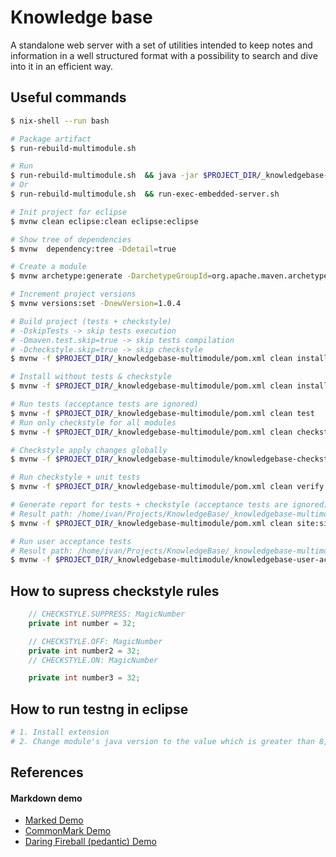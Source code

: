 # Knowledge base

A standalone web server with a set of utilities intended to keep notes and information in a well structured format with a possibility to search and dive into it in an efficient way.

## Useful commands
```sh
$ nix-shell --run bash

# Package artifact
$ run-rebuild-multimodule.sh

# Run 
$ run-rebuild-multimodule.sh  && java -jar $PROJECT_DIR/_knowledgebase-multimodule/knowledgebase-server-embedded/target/knowledgebase-server-embedded.jar
# Or
$ run-rebuild-multimodule.sh  && run-exec-embedded-server.sh

# Init project for eclipse
$ mvnw clean eclipse:clean eclipse:eclipse

# Show tree of dependencies
$ mvnw  dependency:tree -Ddetail=true

# Create a module
$ mvnw archetype:generate -DarchetypeGroupId=org.apache.maven.archetypes -DarchetypeArtifactId=maven-archetype-quickstart -DarchetypeVersion=1.4 -DgroupId={package.name} -DartifactId={snake-case-name}

# Increment project versions
$ mvnw versions:set -DnewVersion=1.0.4

# Build project (tests + checkstyle)
# -DskipTests -> skip tests execution
# -Dmaven.test.skip=true -> skip tests compilation
# -Dcheckstyle.skip=true -> skip checkstyle
$ mvnw -f $PROJECT_DIR/_knowledgebase-multimodule/pom.xml clean install

# Install without tests & checkstyle
$ mvnw -f $PROJECT_DIR/_knowledgebase-multimodule/pom.xml clean install -DskipTests -Dcheckstyle.skip=true

# Run tests (acceptance tests are ignored)
$ mvnw -f $PROJECT_DIR/_knowledgebase-multimodule/pom.xml clean test
# Run only checkstyle for all modules
$ mvnw -f $PROJECT_DIR/_knowledgebase-multimodule/pom.xml clean checkstyle:checkstyle-aggregate

# Checkstyle apply changes globally
$ mvnw -f $PROJECT_DIR/_knowledgebase-multimodule/knowledgebase-checkstyle/pom.xml clean  install

# Run checkstyle + unit tests
$ mvnw -f $PROJECT_DIR/_knowledgebase-multimodule/pom.xml clean verify

# Generate report for tests + checkstyle (acceptance tests are ignored)
# Result path: /home/ivan/Projects/KnowledgeBase/_knowledgebase-multimodule/target/staging/
$ mvnw -f $PROJECT_DIR/_knowledgebase-multimodule/pom.xml clean site:site site:stage

# Run user acceptance tests
# Result path: /home/ivan/Projects/KnowledgeBase/_knowledgebase-multimodule/knowledgebase-user-acceptance-test/target/surefire-reports/
$ mvnw -f $PROJECT_DIR/_knowledgebase-multimodule/knowledgebase-user-acceptance-test/pom.xml clean test -Puser-acceptance-tests
```

## How to supress checkstyle rules
```java
    // CHECKSTYLE.SUPPRESS: MagicNumber
    private int number = 32;

    // CHECKSTYLE.OFF: MagicNumber
    private int number2 = 32;
    // CHECKSTYLE.ON: MagicNumber

    private int number3 = 32;
```

## How to run testng in eclipse
```sh
# 1. Install extension
# 2. Change module's java version to the value which is greater than 8, e.g. 17
```


## References

#### Markdown demo
- [Marked Demo](https://marked.js.org/demo/)
- [CommonMark Demo](https://spec.commonmark.org/dingus/)
- [Daring Fireball (pedantic) Demo](https://daringfireball.net/projects/markdown/dingus)